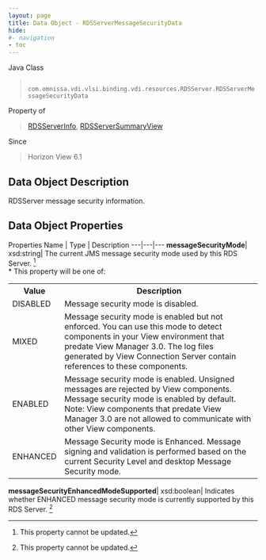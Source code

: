 ```yaml
---
layout: page
title: Data Object - RDSServerMessageSecurityData
hide:
#- navigation
- toc
---
```






Java Class
> ` com.omnissa.vdi.vlsi.binding.vdi.resources.RDSServer.RDSServerMessageSecurityData`

Property of
> [RDSServerInfo](vdi.resources.RDSServer.RDSServerInfo.md#field_detail), [RDSServerSummaryView](vdi.resources.RDSServer.RDSServerSummaryView.md#field_detail)

Since
> Horizon View 6.1


## Data Object Description

RDSServer message security information.

## Data Object Properties
Properties
Name |  Type |  Description
---|---|---
**messageSecurityMode**|  xsd:string|  The current JMS message security mode used by this RDS Server. [^2] <br>* This property will be one of:<br><table><tr><th>Value</th><th>Description</th></tr><tr><td>DISABLED</td><td>Message security mode is disabled.</td></tr><tr><td>MIXED</td><td>Message security mode is enabled but not enforced. You can use this mode to detect components in your View environment that predate View Manager 3.0. The log files generated by View Connection Server contain references to these components.</td></tr><tr><td>ENABLED</td><td>Message security mode is enabled. Unsigned messages are rejected by View components. Message security mode is enabled by default. Note: View components that predate View Manager 3.0 are not allowed to communicate with other View components.</td></tr><tr><td>ENHANCED</td><td>Message Security mode is Enhanced. Message signing and validation is performed based on the current Security Level and desktop Message Security mode.</td></tr></table>
**messageSecurityEnhancedModeSupported**|  xsd:boolean|  Indicates whether ENHANCED message security mode is currently supported by this RDS Server. [^2]


 


[^2]: This property cannot be updated.
